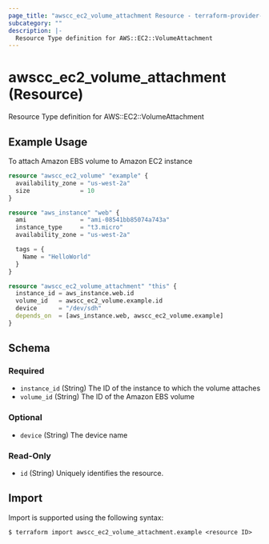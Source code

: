 ```yaml
---
page_title: "awscc_ec2_volume_attachment Resource - terraform-provider-awscc"
subcategory: ""
description: |-
  Resource Type definition for AWS::EC2::VolumeAttachment
---
```


# awscc_ec2_volume_attachment (Resource)

Resource Type definition for AWS::EC2::VolumeAttachment

## Example Usage

To attach Amazon EBS volume to Amazon EC2 instance
```terraform
resource "awscc_ec2_volume" "example" {
  availability_zone = "us-west-2a"
  size              = 10
}

resource "aws_instance" "web" {
  ami               = "ami-08541bb85074a743a"
  instance_type     = "t3.micro"
  availability_zone = "us-west-2a"

  tags = {
    Name = "HelloWorld"
  }
}

resource "awscc_ec2_volume_attachment" "this" {
  instance_id = aws_instance.web.id
  volume_id   = awscc_ec2_volume.example.id
  device      = "/dev/sdh"
  depends_on  = [aws_instance.web, awscc_ec2_volume.example]
}
```

<!-- schema generated by tfplugindocs -->
## Schema

### Required

- `instance_id` (String) The ID of the instance to which the volume attaches
- `volume_id` (String) The ID of the Amazon EBS volume

### Optional

- `device` (String) The device name

### Read-Only

- `id` (String) Uniquely identifies the resource.

## Import

Import is supported using the following syntax:

```shell
$ terraform import awscc_ec2_volume_attachment.example <resource ID>
```